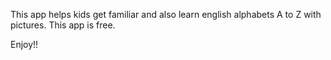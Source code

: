 This app helps kids get familiar and also learn english alphabets A to Z with pictures.
This app is free.

Enjoy!!